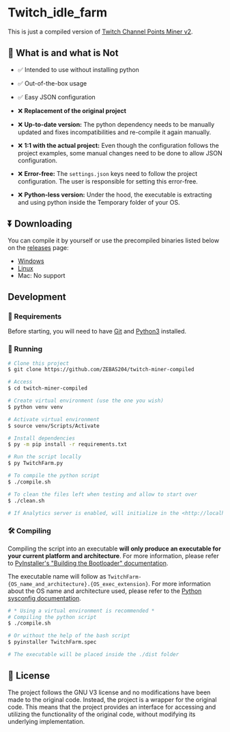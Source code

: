 # Twitch_idle_farm

This is just a compiled version of [Twitch Channel Points Miner v2](https://github.com/Tkd-Alex/Twitch-Channel-Points-Miner-v2).

## 📛 What is and what is Not

* ✅ Intended to use without installing python

* ✅ Out-of-the-box usage

* ✅ Easy JSON configuration

* ❌ **Replacement of the original project**

* ❌ **Up-to-date version:** The python dependency needs to be manually updated and fixes incompatibilities and re-compile it again manually.

* ❌ **1:1 with the actual project:** Even though the configuration follows the project examples, some manual changes need to be done to allow JSON configuration.

* ❌ **Error-free:** The `settings.json` keys need to follow the project configuration. The user is responsible for setting this error-free.

* ❌ **Python-less version:** Under the hood, the executable is extracting and using python inside the Temporary folder of your OS.

## ⏬ Downloading

You can compile it by yourself or use the precompiled binaries listed below on the [releases](https://github.com/ZEBAS204/twitch-miner-compiled/releases) page:

* [Windows](https://github.com/ZEBAS204/twitch-miner-compiled/releases/latest/download/TwitchFarm-win-amd64.exe)
* [Linux](https://github.com/ZEBAS204/twitch-miner-compiled/releases/latest/download/TwitchFarm-linux-x86_64)
* Mac: No support

## Development

### 📂 Requirements

Before starting, you will need to have [Git](https://git-scm.com) and [Python3](https://www.python.org/) installed.

### 🚀 Running

```bash
# Clone this project
$ git clone https://github.com/ZEBAS204/twitch-miner-compiled

# Access
$ cd twitch-miner-compiled

# Create virtual environment (use the one you wish)
$ python venv venv

# Activate virtual environment
$ source venv/Scripts/Activate

# Install dependencies
$ py -m pip install -r requirements.txt

# Run the script locally
$ py TwitchFarm.py

# To compile the python script
$ ./compile.sh

# To clean the files left when testing and allow to start over
$ ./clean.sh

# If Analytics server is enabled, will initialize in the <http://localhost:5000>
```

### 🛠️ Compiling

Compiling the script into an executable **will only produce an executable for your current platform and architecture**. For more information, please refer to [PyInstaller's "Building the Bootloader" documentation](https://pyinstaller.readthedocs.io/en/stable/bootloader-building.html).

The executable name will follow as `TwitchFarm-{OS_name_and_architecture}.{OS_exec_extension}`.
For more information about the OS name and architecture used, please refer to the [Python sysconfig documentation](https://docs.python.org/3/library/sysconfig.html#sysconfig.get_platform).

```bash
# * Using a virtual environment is recommended *
# Compiling the python script
$ ./compile.sh

# Or without the help of the bash script
$ pyinstaller TwitchFarm.spec

# The executable will be placed inside the ./dist folder
```

## 📝 License

The project follows the GNU V3 license and no modifications have been made to the original code. Instead, the project is a wrapper for the original code. This means that the project provides an interface for accessing and utilizing the functionality of the original code, without modifying its underlying implementation.
